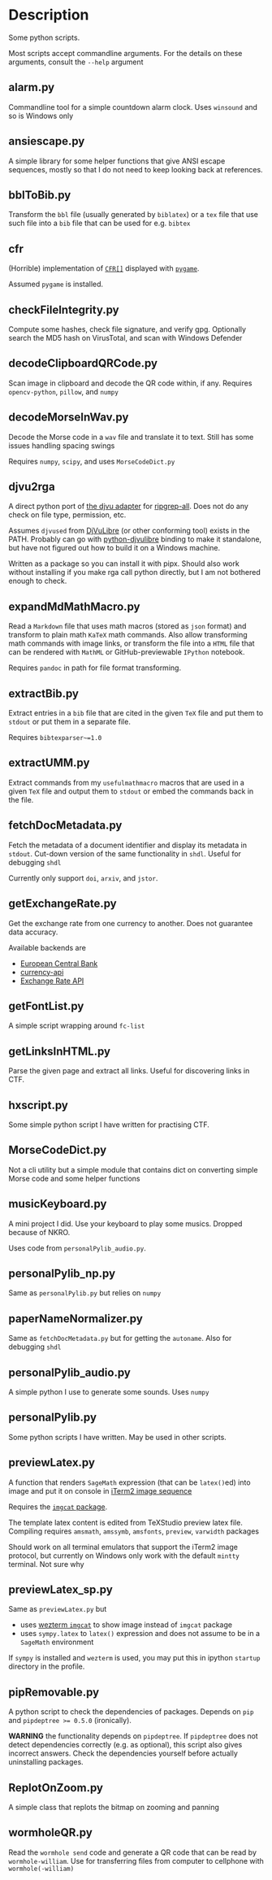 # Description

Some python scripts.

Most scripts accept commandline arguments. For the details on these arguments, consult the `--help` argument

## alarm.py

Commandline tool for a simple countdown alarm clock. Uses `winsound` and so is Windows only

## ansiescape.py

A simple library for some helper functions that give ANSI escape sequences, mostly so that I do not need to keep looking back at references.

## bblToBib.py

Transform the `bbl` file (usually generated by `biblatex`) or a `tex` file that use such file into a `bib` file that can be used for e.g. `bibtex`

## cfr

(Horrible) implementation of [`CFR[]`](https://github.com/susam/cfr) displayed with [`pygame`](https://www.pygame.org/).

Assumed `pygame` is installed.

## checkFileIntegrity.py

Compute some hashes, check file signature, and verify gpg. Optionally search the MD5 hash on VirusTotal, and scan with Windows Defender

## decodeClipboardQRCode.py

Scan image in clipboard and decode the QR code within, if any. Requires `opencv-python`, `pillow`, and `numpy`

## decodeMorseInWav.py

Decode the Morse code in a `wav` file and translate it to text. Still has some issues handling spacing swings

Requires `numpy`, `scipy`, and uses `MorseCodeDict.py`

## djvu2rga

A direct python port of [the djvu adapter](https://github.com/phiresky/ripgrep-all/discussions/166#discussioncomment-6435402) for [ripgrep-all](https://github.com/phiresky/ripgrep-all). Does not do any check on file type, permission, etc.

Assumes `djvused` from [DjVuLibre](https://djvu.sourceforge.net/) (or other conforming tool) exists in the PATH. Probably can go with [python-djvulibre](https://pypi.org/project/python-djvulibre/) binding to make it standalone, but have not figured out how to build it on a Windows machine.

Written as a package so you can install it with pipx. Should also work without installing if you make rga call python directly, but I am not bothered enough to check.

## expandMdMathMacro.py

Read a `Markdown` file that uses math macros (stored as `json` format) and transform to plain math `KaTeX` math commands. Also allow transforming math commands with image links, or transform the file into a `HTML` file that can be rendered with `MathML` or GitHub-previewable `IPython` notebook.

Requires `pandoc` in path for file format transforming.

## extractBib.py

Extract entries in a `bib` file that are cited in the given `TeX` file and put them to `stdout` or put them in a separate file.

Requires `bibtexparser~=1.0`

## extractUMM.py

Extract commands from my `usefulmathmacro` macros that are used in a given `TeX` file and output them to `stdout` or embed the commands back in the file.

## fetchDocMetadata.py

Fetch the metadata of a document identifier and display its metadata in `stdout`. Cut-down version of the same functionality in `shdl`. Useful for debugging `shdl`

Currently only support `doi`, `arxiv`, and `jstor`.

## getExchangeRate.py

Get the exchange rate from one currency to another. Does not guarantee data accuracy.

Available backends are 
* [European Central Bank](https://sdw-wsrest.ecb.europa.eu/help/)
* [currency-api](https://github.com/fawazahmed0/currency-api)
* [Exchange Rate API](https://www.exchangerate-api.com)

## getFontList.py

A simple script wrapping around `fc-list`

## getLinksInHTML.py

Parse the given page and extract all links. Useful for discovering links in CTF.

## hxscript.py

Some simple python script I have written for practising CTF.

## MorseCodeDict.py

Not a cli utility but a simple module that contains dict on converting simple Morse code and some helper functions

## musicKeyboard.py

A mini project I did. Use your keyboard to play some musics. Dropped because of NKRO.

Uses code from `personalPylib_audio.py`. 

## personalPylib_np.py

Same as `personalPylib.py` but relies on `numpy`

## paperNameNormalizer.py

Same as `fetchDocMetadata.py` but for getting the `autoname`. Also for debugging `shdl`

## personalPylib_audio.py

A simple python I use to generate some sounds. Uses `numpy`

## personalPylib.py

Some python scripts I have written. May be used in other scripts.

## previewLatex.py

A function that renders `SageMath` expression (that can be `latex()`ed) into image and put it on console in [iTerm2 image sequence](https://iterm2.com/documentation-images.html)

Requires the [`imgcat` package](https://pypi.org/project/imgcat/).

The template latex content is edited from TeXStudio preview latex file. Compiling requires `amsmath`, `amssymb`, `amsfonts`, `preview`, `varwidth` packages

Should work on all terminal emulators that support the iTerm2 image protocol, but currently on Windows only work with the default `mintty` terminal. Not sure why

## previewLatex_sp.py

Same as `previewLatex.py` but
* uses [wezterm `imgcat`](https://wezfurlong.org/wezterm/cli/imgcat.html) to show image instead of `imgcat` package
* uses `sympy.latex` to `latex()` expression and does not assume to be in a `SageMath` environment

If `sympy` is installed and `wezterm` is used, you may put this in ipython `startup` directory in the profile.

## pipRemovable.py

A python script to check the dependencies of packages. Depends on `pip` and `pipdeptree >= 0.5.0` (ironically). 

**WARNING** the functionality depends on `pipdeptree`. If `pipdeptree` does not detect dependencies correctly (e.g. as optional), this script also gives incorrect answers. Check the dependencies yourself before actually uninstalling packages.

## ReplotOnZoom.py

A simple class that replots the bitmap on zooming and panning

## wormholeQR.py

Read the `wormhole send` code and generate a QR code that can be read by `wormhole-william`. Use for transferring files from computer to cellphone with `wormhole(-william)`

